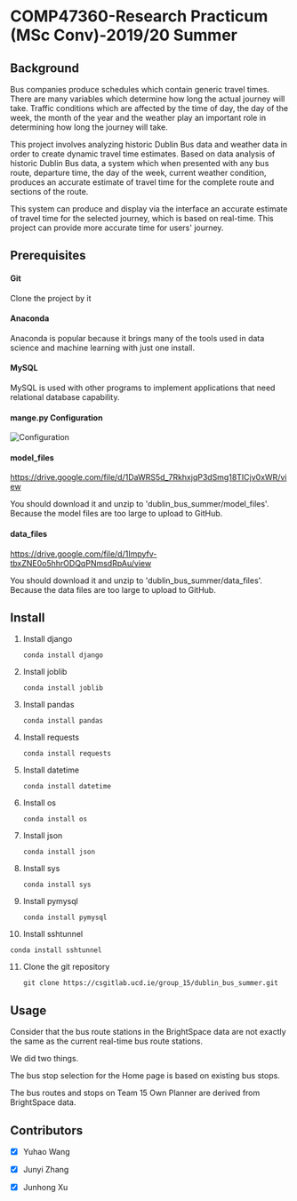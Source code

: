 # COMP47360-Research Practicum (MSc Conv)-2019/20 Summer

## Background

Bus companies produce schedules which contain generic travel times. There are many variables which determine how long the actual journey will take.  Traffic conditions which are affected by the time of day, the day of the week, the month of the year and the weather play an important role in determining how long the journey will take.  

This project involves analyzing historic Dublin Bus data and weather data in order to create dynamic travel time estimates. Based on data analysis of historic Dublin Bus data, a system which when presented with any bus route, departure time, the day of the week, current weather condition, produces an accurate estimate of travel time for the complete route and sections of the route.  

This system can produce and display via the interface an accurate estimate of travel time for the selected journey, which is based on real-time. This project can provide more accurate time for users' journey.

## Prerequisites

#### Git

Clone the project by it

#### Anaconda

Anaconda is popular because it brings many of the tools used in data science and machine learning with just one install.

#### MySQL

MySQL is used with other programs to implement applications that need relational database capability.

#### mange.py Configuration

![Configuration](https://raw.githubusercontent.com/junyi-z/COMP47360/master/image/K9AH%601%7DHRDXWDU%5DI0HS2EL5.png)

#### model_files

https://drive.google.com/file/d/1DaWRS5d_7RkhxjqP3dSmg18TICjv0xWR/view

You should download it and unzip to 'dublin_bus_summer/model_files'. Because the model files are too large to upload to GitHub.

#### data_files

https://drive.google.com/file/d/1Impyfv-tbxZNE0o5hhrODQqPNmsdRpAu/view

You should download it and unzip to 'dublin_bus_summer/data_files'. Because the data files are too large to upload to GitHub.

## Install

1. Install django

   ```
   conda install django
   ```

2. Install joblib

   ```
   conda install joblib
   ```

3. Install pandas

   ```
   conda install pandas
   ```

4. Install requests

   ```
   conda install requests
   ```

5. Install datetime

   ```
   conda install datetime
   ```

6. Install os

   ```
   conda install os
   ```

7. Install json

   ```
   conda install json
   ```

8. Install sys

   ```
   conda install sys
   ```

9. Install pymysql

   ```
   conda install pymysql
   ```

10. Install sshtunnel

   ```
   conda install sshtunnel
   ```

11. Clone the git repository

    ```
    git clone https://csgitlab.ucd.ie/group_15/dublin_bus_summer.git
    ```


## Usage

Consider that the bus route stations in the BrightSpace data are not exactly the same as the current real-time bus route stations. 

We did two things.

The bus stop selection for the Home page is based on existing bus stops.

The bus routes and stops on Team 15 Own Planner are derived from BrightSpace data.

## Contributors

- [x] Yuhao Wang
- [x] Junyi Zhang
- [x] Junhong Xu

